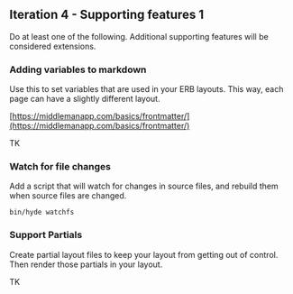 ## Iteration 4 - Supporting features 1

Do at least one of the following. Additional supporting features will be considered extensions.

### Adding variables to markdown

Use this to set variables that are used in your ERB layouts. This way, each page can have a slightly different layout.

[https://middlemanapp.com/basics/frontmatter/](https://middlemanapp.com/basics/frontmatter/)

TK

### Watch for file changes

Add a script that will watch for changes in source files, and rebuild them when source files are changed.

```
bin/hyde watchfs
```

### Support Partials

Create partial layout files to keep your layout from getting out of control. Then render those partials in your layout.

TK
